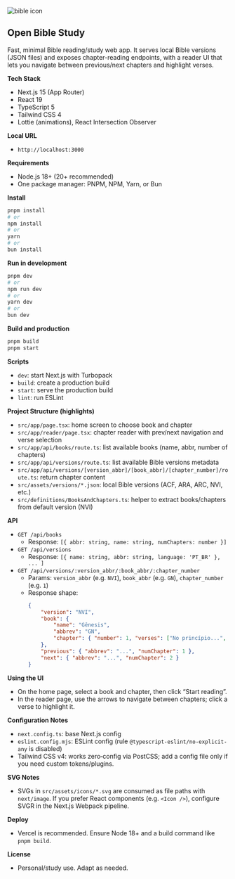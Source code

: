 ![bible icon](src/app/favicon.ico)

## Open Bible Study

Fast, minimal Bible reading/study web app. It serves local Bible versions (JSON files) and exposes chapter-reading endpoints, with a reader UI that lets you navigate between previous/next chapters and highlight verses.

**Tech Stack**
- Next.js 15 (App Router)
- React 19
- TypeScript 5
- Tailwind CSS 4
- Lottie (animations), React Intersection Observer

**Local URL**
- `http://localhost:3000`

**Requirements**
- Node.js 18+ (20+ recommended)
- One package manager: PNPM, NPM, Yarn, or Bun

**Install**
```bash
pnpm install
# or
npm install
# or
yarn
# or
bun install
```

**Run in development**
```bash
pnpm dev
# or
npm run dev
# or
yarn dev
# or
bun dev
```

**Build and production**
```bash
pnpm build
pnpm start
```

**Scripts**
- `dev`: start Next.js with Turbopack
- `build`: create a production build
- `start`: serve the production build
- `lint`: run ESLint

**Project Structure (highlights)**
- `src/app/page.tsx`: home screen to choose book and chapter
- `src/app/reader/page.tsx`: chapter reader with prev/next navigation and verse selection
- `src/app/api/books/route.ts`: list available books (name, abbr, number of chapters)
- `src/app/api/versions/route.ts`: list available Bible versions metadata
- `src/app/api/versions/[version_abbr]/[book_abbr]/[chapter_number]/route.ts`: return chapter content
- `src/assets/versions/*.json`: local Bible versions (ACF, ARA, ARC, NVI, etc.)
- `src/definitions/BooksAndChapters.ts`: helper to extract books/chapters from default version (NVI)

**API**
- `GET /api/books`
	- Response: `[{ abbr: string, name: string, numChapters: number }]`
- `GET /api/versions`
	- Response: `[{ name: string, abbr: string, language: 'PT_BR' }, ... ]`
- `GET /api/versions/:version_abbr/:book_abbr/:chapter_number`
	- Params: `version_abbr` (e.g. `NVI`), `book_abbr` (e.g. `GN`), `chapter_number` (e.g. `1`)
	- Response shape:
		```json
		{
			"version": "NVI",
			"book": {
				"name": "Gênesis",
				"abbrev": "GN",
				"chapter": { "number": 1, "verses": ["No princípio...", "..."] }
			},
			"previous": { "abbrev": "...", "numChapter": 1 },
			"next": { "abbrev": "...", "numChapter": 2 }
		}
		```

**Using the UI**
- On the home page, select a book and chapter, then click “Start reading”.
- In the reader page, use the arrows to navigate between chapters; click a verse to highlight it.

**Configuration Notes**
- `next.config.ts`: base Next.js config
- `eslint.config.mjs`: ESLint config (rule `@typescript-eslint/no-explicit-any` is disabled)
- Tailwind CSS v4: works zero‑config via PostCSS; add a config file only if you need custom tokens/plugins.

**SVG Notes**
- SVGs in `src/assets/icons/*.svg` are consumed as file paths with `next/image`. If you prefer React components (e.g. `<Icon />`), configure SVGR in the Next.js Webpack pipeline.

**Deploy**
- Vercel is recommended. Ensure Node 18+ and a build command like `pnpm build`.

**License**
- Personal/study use. Adapt as needed.

